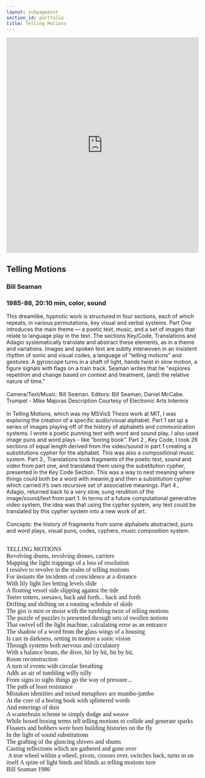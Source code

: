 ```yaml
---
layout: subpagepost
section_id: portfolio
title: Telling Motions
---
```

<div class="full">
    <div class="row">
        <div class="large-12 large-centered columns">
        <iframe src="https://player.vimeo.com/video/404766949" width="640" height="564" frameborder="0" allow="autoplay; fullscreen" allowfullscreen></iframe>
        </div>
    </div>
    <div class="Text_works">
    <h2>
    Telling Motions</h2>
<h3>Bill Seaman</h3>
<h3>1985-86, 20:10 min, color, sound</h3>
<P>
This dreamlike, hypnotic work is structured in four sections, each of which repeats, in various permutations, key visual and verbal systems. Part One introduces the main theme — a poetic text, music, and a set of images that relate to language play in the text. The sections Key/Code, Translations and Adagio systematically translate and abstract these elements, as in a theme and variations. Images and spoken text are subtly interwoven in an insistent rhythm of sonic and visual codes, a language of "telling motions" and gestures: A gyroscope turns in a shaft of light, hands twist in slow motion, a figure signals with flags on a train track. Seaman writes that he "explores repetition and change based on context and treatment, (and) the relative nature of time."
  <br><br>
Camera/Text/Music: Bill Seaman. Editors: Bill Seaman, Daniel McCabe. Trumpet - Mike Majoras
Description Courtesy of Electronic Arts Intermix
  <br><br>
In Telling Motions, which was my MSVisS Thesis work at MIT, I was exploring the creation of a specific audio/visual alphabet. Part 1 set up a series of images playing off of the history of alphabets and communication systems. I wrote a poetic punning text with word and sound play. I also used image puns and word plays - like “boring book”. Part 2., Key Code, I took 26 sections of equal length derived from the video/sound in part 1 creating a substitutions cypher for the alphabet. This was also a compositional music system. Part 3., Translations took fragments of the poetic text, sound and video from part one, and translated them using the substitution cypher, presented in the Key Code Section. This was a way to nest meaning where things could both be a word with meanin,g and then a substitution cypher which carried it’s own recursive set of associative meanings. Part 4., Adagio, returned back to a very slow, sung rendition of the image/sound/text from part 1.
In terms of a future computational generative video system, the idea was that using the cypher system, any text could be translated by this cypher system into a new work of art. 
  <br><br>
Concepts: the history of fragments from some alphabets abstracted, puns and word plays, visual puns, codes, cyphers, music composition system.
 <br><br>
</p>
<p>
<p style='margin-right:0in;margin-left:0in;font-size:16px;font-family:"Calibri",sans-serif;margin:0in;'><span style="font-family:Times;">TELLING MOTIONS&nbsp;</span></p>
<p style='margin-right:0in;margin-left:0in;font-size:16px;font-family:"Calibri",sans-serif;margin:0in;'><span style="font-family:Times;">Revolving drums, revolving drones, carriers<br> Mapping the light trappings of a loss of resolution<br> I resolve to revolve in the realm of telling motions<br> For instants the incidents of coincidence at a distance<br> With lily light lies letting levels slide<br> A floating vessel side slipping against the tide<br> Teeter totters, seesaws, back and forth... back and forth<br> Drifting and shifting on a rotating schedule of skids<br> The gist is mist or moist with the tumbling twist of telling motions<br> The puzzle of puzzles is presented through sets of swollen notions<br> That swivel off the light machine, calculating error as an entrance<br> The shadow of a word from the glass wings of a housing<br> Is cast in darkness, setting in motion a sonic vision<br> Through systems both nervous and circulatory<br> With a balance beam, the diver, bit by bit, bit by bit,<br> Room reconstruction<br> A turn of events with circular breathing<br> Adds an air of tumbling willy nilly<br> From signs to sighs things go the way of pressure...<br> The path of least resistance<br> Mistaken identities and mixed metaphors are mumbo-jumbo<br> At the core of a boring book with splintered words<br> And enterings of dust<br> A scatterbrain scheme to simply dodge and weave<br> While boxed boxing terms tell telling motions to collide and generate sparks Floaters and bobbers were born building histories on the fly<br> In the light of sound substitutions<br> The grafting of the glancing shivers and shunts<br> Casting reflections which are gathered and gone over<br>&nbsp;A true wheel within a wheel, pivots, crosses over, switches back, turns in on itself A spine of light binds and blinds as telling motions turn&nbsp;</span></p>
<p style='margin-right:0in;margin-left:0in;font-size:16px;font-family:"Calibri",sans-serif;margin:0in;'><span style="font-family:Times;">Bill Seaman 1986&nbsp;</span></p>
</p>
    </div>
</div>
